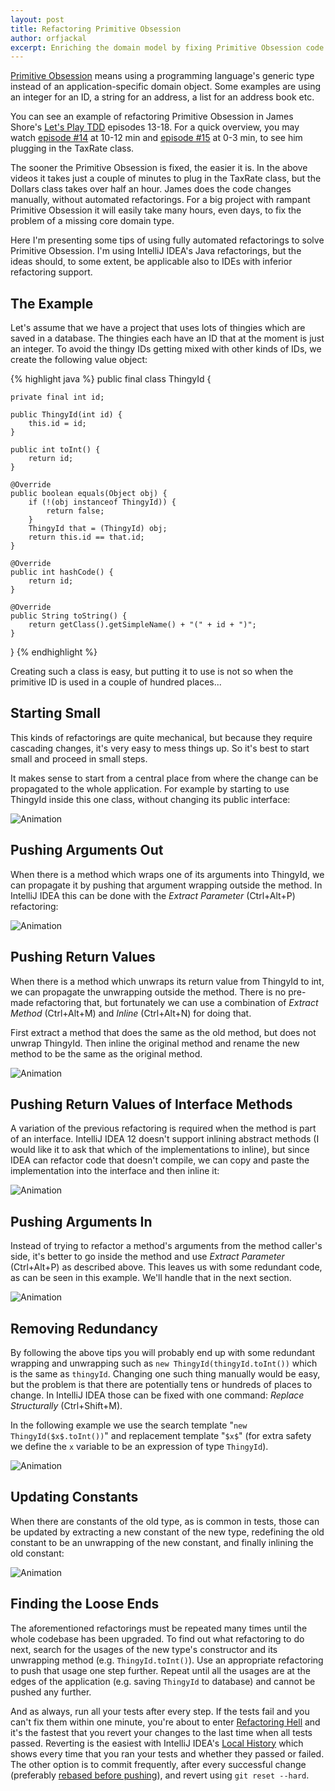 ```yaml
---
layout: post
title: Refactoring Primitive Obsession
author: orfjackal
excerpt: Enriching the domain model by fixing Primitive Obsession code smells requires careful refactoring in small steps. Here I'm presenting some tips for doing that almost fully with automated refactorings, making it much faster and safer to do.
---
```


[Primitive Obsession](http://www.jamesshore.com/Blog/PrimitiveObsession.html) means using a programming language's generic type instead of an application-specific domain object. Some examples are using an integer for an ID, a string for an address, a list for an address book etc.

You can see an example of refactoring Primitive Obsession in James Shore's [Let's Play TDD](http://www.jamesshore.com/Blog/Lets-Play) episodes 13-18. For a quick overview, you may watch [episode #14](http://www.jamesshore.com/Blog/Lets-Play/Episode-14.html) at 10-12 min and [episode #15](http://www.jamesshore.com/Blog/Lets-Play/Episode-15.html) at 0-3 min, to see him plugging in the TaxRate class.

The sooner the Primitive Obsession is fixed, the easier it is. In the above videos it takes just a couple of minutes to plug in the TaxRate class, but the Dollars class takes over half an hour. James does the code changes manually, without automated refactorings. For a big project with rampant Primitive Obsession it will easily take many hours, even days, to fix the problem of a missing core domain type.

Here I'm presenting some tips of using fully automated refactorings to solve Primitive Obsession. I'm using IntelliJ IDEA's Java refactorings, but the ideas should, to some extent, be applicable also to IDEs with inferior refactoring support.


## The Example

Let's assume that we have a project that uses lots of thingies which are saved in a database. The thingies each have an ID that at the moment is just an integer. To avoid the thingy IDs getting mixed with other kinds of IDs, we create the following value object:

{% highlight java %}
public final class ThingyId {

    private final int id;

    public ThingyId(int id) {
        this.id = id;
    }

    public int toInt() {
        return id;
    }

    @Override
    public boolean equals(Object obj) {
        if (!(obj instanceof ThingyId)) {
            return false;
        }
        ThingyId that = (ThingyId) obj;
        return this.id == that.id;
    }

    @Override
    public int hashCode() {
        return id;
    }

    @Override
    public String toString() {
        return getClass().getSimpleName() + "(" + id + ")";
    }
}
{% endhighlight %}

Creating such a class is easy, but putting it to use is not so when the primitive ID is used in a couple of hundred places...


## Starting Small

This kinds of refactorings are quite mechanical, but because they require cascading changes, it's very easy to mess things up. So it's best to start small and proceed in small steps.

It makes sense to start from a central place from where the change can be propagated to the whole application. For example by starting to use ThingyId inside this one class, without changing its public interface:

![Animation](/img/refactoring-primitive-obsession/start.gif)


## Pushing Arguments Out

When there is a method which wraps one of its arguments into ThingyId, we can propagate it by pushing that argument wrapping outside the method. In IntelliJ IDEA this can be done with the *Extract Parameter* (Ctrl+Alt+P) refactoring:

![Animation](/img/refactoring-primitive-obsession/push-args-out.gif)


## Pushing Return Values

When there is a method which unwraps its return value from ThingyId to int, we can propagate the unwrapping outside the method. There is no pre-made refactoring that, but fortunately we can use a combination of *Extract Method* (Ctrl+Alt+M) and *Inline* (Ctrl+Alt+N) for doing that.

First extract a method that does the same as the old method, but does not unwrap ThingyId. Then inline the original method and rename the new method to be the same as the original method.

![Animation](/img/refactoring-primitive-obsession/push-retval.gif)


## Pushing Return Values of Interface Methods

A variation of the previous refactoring is required when the method is part of an interface. IntelliJ IDEA 12 doesn't support inlining abstract methods (I would like it to ask that which of the implementations to inline), but since IDEA can refactor code that doesn't compile, we can copy and paste the implementation into the interface and then inline it:

![Animation](/img/refactoring-primitive-obsession/push-retval-interface.gif)


## Pushing Arguments In

Instead of trying to refactor a method's arguments from the method caller's side, it's better to go inside the method and use *Extract Parameter* (Ctrl+Alt+P) as described above. This leaves us with some redundant code, as can be seen in this example. We'll handle that in the next section.

![Animation](/img/refactoring-primitive-obsession/push-args-in.gif)


## Removing Redundancy

By following the above tips you will probably end up with some redundant wrapping and unwrapping such as `new ThingyId(thingyId.toInt())` which is the same as `thingyId`. Changing one such thing manually would be easy, but the problem is that there are potentially tens or hundreds of places to change. In IntelliJ IDEA those can be fixed with one command: *Replace Structurally* (Ctrl+Shift+M).

In the following example we use the search template "`new ThingyId($x$.toInt())`" and replacement template "`$x$`" (for extra safety we define the `x` variable to be an expression of type `ThingyId`).

![Animation](/img/refactoring-primitive-obsession/redundancy.gif)


## Updating Constants

When there are constants of the old type, as is common in tests, those can be updated by extracting a new constant of the new type, redefining the old constant to be an unwrapping of the new constant, and finally inlining the old constant:

![Animation](/img/refactoring-primitive-obsession/constants.gif)


## Finding the Loose Ends

The aforementioned refactorings must be repeated many times until the whole codebase has been upgraded. To find out what refactoring to do next, search for the usages of the new type's constructor and its unwrapping method (e.g. `ThingyId.toInt()`). Use an appropriate refactoring to push that usage one step further. Repeat until all the usages are at the edges of the application (e.g. saving `ThingyId` to database) and cannot be pushed any further.

And as always, run all your tests after every step. If the tests fail and you can't fix them within one minute, you're about to enter [Refactoring Hell](http://c2.com/cgi/wiki?RefactoringHell) and it's the fastest that you revert your changes to the last time when all tests passed. Reverting is the easiest with IntelliJ IDEA's [Local History](http://www.jetbrains.com/idea/features/local_history.html) which shows every time that you ran your tests and whether they passed or failed. The other option is to commit frequently, after every successful change (preferably [rebased before pushing](http://gitready.com/advanced/2009/02/10/squashing-commits-with-rebase.html)), and revert using `git reset --hard`.
